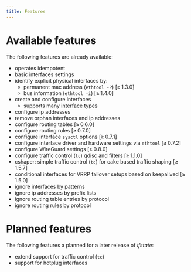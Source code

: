 ```yaml
---
title: Features
---
```


# Available features

The following features are already available:

- operates idempotent
- basic interfaces settings
- identify explicit physical interfaces by:
  - permanent mac address (`ethtool -P`) [≥ 1.3.0]
  - bus information (`ethtool -i`) [≥ 1.4.0]
- create and configure interfaces
  - supports many [interface types](schema/#interfaces_items_link)
- configure ip addresses
- remove orphan interfaces and ip addresses
- configure routing tables [≥ 0.6.0]
- configure routing rules [≥ 0.7.0]
- configure interface `sysctl` options [≥ 0.7.1]
- configure interface driver and hardware settings via `ethtool` [≥ 0.7.2]
- configure WireGuard settings [≥ 0.8.0]
- configure traffic control (`tc`) qdisc and filters [≥ 1.1.0]
- cshaper: simple traffic control (`tc`) for cake based traffic shaping [≥ 1.5.7]
- conditional interfaces for VRRP failover setups based on keepalived [≥ 1.5.0]
- ignore interfaces by patterns
- ignore ip addresses by prefix lists
- ignore routing table entries by protocol
- ignore routing rules by protocol


# Planned features

The following features a planned for a later release of *ifstate*:

- extend support for traffic control (`tc`)
- support for hotplug interfaces
